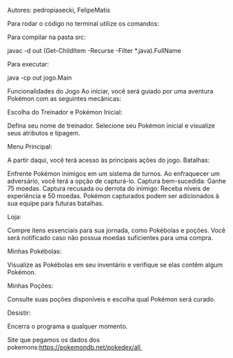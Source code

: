 Autores: pedropiasecki, FelipeMatis

Para rodar o código no terminal utilize os comandos:

Para compilar na pasta src:

javac -d out (Get-ChildItem -Recurse -Filter *.java).FullName 

Para executar:

java -cp out jogo.Main

Funcionalidades do Jogo
Ao iniciar, você será guiado por uma aventura Pokémon com as seguintes mecânicas:

Escolha do Treinador e Pokémon Inicial:

Defina seu nome de treinador.
Selecione seu Pokémon inicial e visualize seus atributos e tipagem.

Menu Principal:

A partir daqui, você terá acesso às principais ações do jogo.
Batalhas:

Enfrente Pokémon inimigos em um sistema de turnos.
Ao enfraquecer um adversário, você terá a opção de capturá-lo.
Captura bem-sucedida: Ganhe 75 moedas.
Captura recusada ou derrota do inimigo: Receba níveis de experiência e 50 moedas.
Pokémon capturados podem ser adicionados à sua equipe para futuras batalhas.

Loja:

Compre itens essenciais para sua jornada, como Pokébolas e poções.
Você será notificado caso não possua moedas suficientes para uma compra.

Minhas Pokébolas:

Visualize as Pokébolas em seu inventário e verifique se elas contêm algum Pokémon.

Minhas Poções:

Consulte suas poções disponíveis e escolha qual Pokémon será curado.

Desistir:

Encerra o programa a qualquer momento.

Site que pegamos os dados dos pokemons:https://pokemondb.net/pokedex/all 
